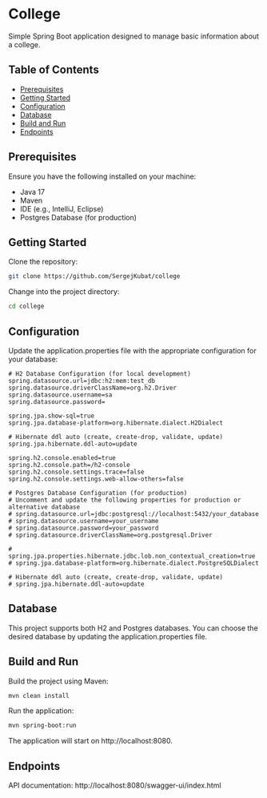 # College

Simple Spring Boot application designed to manage basic information about a college.

## Table of Contents

- [Prerequisites](#prerequisites)
- [Getting Started](#getting-started)
- [Configuration](#configuration)
- [Database](#database)
- [Build and Run](#build-and-run)
- [Endpoints](#endpoints)

## Prerequisites

Ensure you have the following installed on your machine:

- Java 17
- Maven
- IDE (e.g., IntelliJ, Eclipse)
- Postgres Database (for production)

## Getting Started

Clone the repository:

```bash
git clone https://github.com/SergejKubat/college
```

Change into the project directory:

```bash
cd college
```

## Configuration

Update the application.properties file with the appropriate configuration for your database:

```properties
# H2 Database Configuration (for local development)
spring.datasource.url=jdbc:h2:mem:test_db
spring.datasource.driverClassName=org.h2.Driver
spring.datasource.username=sa
spring.datasource.password=

spring.jpa.show-sql=true
spring.jpa.database-platform=org.hibernate.dialect.H2Dialect

# Hibernate ddl auto (create, create-drop, validate, update)
spring.jpa.hibernate.ddl-auto=update

spring.h2.console.enabled=true
spring.h2.console.path=/h2-console
spring.h2.console.settings.trace=false
spring.h2.console.settings.web-allow-others=false

# Postgres Database Configuration (for production)
# Uncomment and update the following properties for production or alternative database
# spring.datasource.url=jdbc:postgresql://localhost:5432/your_database
# spring.datasource.username=your_username
# spring.datasource.password=your_password
# spring.datasource.driverClassName=org.postgresql.Driver

# spring.jpa.properties.hibernate.jdbc.lob.non_contextual_creation=true
# spring.jpa.database-platform=org.hibernate.dialect.PostgreSQLDialect

# Hibernate ddl auto (create, create-drop, validate, update)
# spring.jpa.hibernate.ddl-auto=update
```

## Database

This project supports both H2 and Postgres databases. You can choose the desired database by updating the 
application.properties file.

## Build and Run

Build the project using Maven:

```bash
mvn clean install
```

Run the application:

```bash
mvn spring-boot:run
```

The application will start on http://localhost:8080.

## Endpoints

API documentation: http://localhost:8080/swagger-ui/index.html